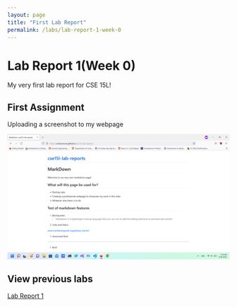 ```yaml
---
layout: page
title: "First Lab Report"
permalink: /labs/lab-report-1-week-0
---
```

# Lab Report 1(Week 0)
My very first lab report for CSE 15L!

## First Assignment
Uploading a screenshot to my webpage

![Image](../pictures/website.png)

## View previous labs
[Lab Report 1](lab-report-1-week-0.md)
